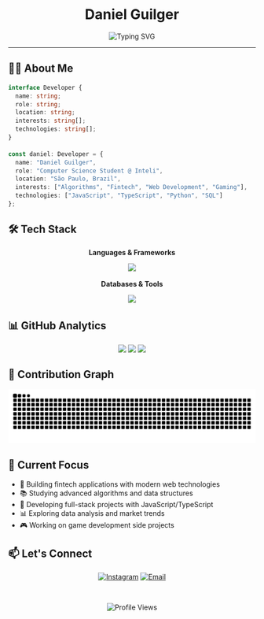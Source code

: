 <div align="center">

# Daniel Guilger

<img src="https://readme-typing-svg.demolab.com?font=JetBrains+Mono&weight=500&size=22&duration=3000&pause=1000&color=6366F1&center=true&vCenter=true&width=500&lines=Computer+Science+Student;Full+Stack+Developer;Fintech+Enthusiast" alt="Typing SVG" />

---

</div>

## 👨‍💻 About Me

```typescript
interface Developer {
  name: string;
  role: string;
  location: string;
  interests: string[];
  technologies: string[];
}

const daniel: Developer = {
  name: "Daniel Guilger",
  role: "Computer Science Student @ Inteli",
  location: "São Paulo, Brazil",
  interests: ["Algorithms", "Fintech", "Web Development", "Gaming"],
  technologies: ["JavaScript", "TypeScript", "Python", "SQL"]
};
```

## 🛠️ Tech Stack

<div align="center">

**Languages & Frameworks**

<img src="https://skillicons.dev/icons?i=js,ts,python,html,css,nodejs" />

**Databases & Tools**

<img src="https://skillicons.dev/icons?i=mysql,supabase,git,vscode,github,figma" />

</div>

## 📊 GitHub Analytics

<div align="center">
  
<img height="180em" src="https://github-readme-stats.vercel.app/api?username=DanGuilger&show_icons=true&theme=tokyonight&include_all_commits=true&count_private=true&hide_border=true"/>
<img height="180em" src="https://github-readme-stats.vercel.app/api/top-langs/?username=DanGuilger&layout=compact&langs_count=8&theme=tokyonight&hide_border=true"/>

<img src="https://github-readme-streak-stats.herokuapp.com/?user=DanGuilger&theme=tokyonight&hide_border=true" />

</div>

## 🐍 Contribution Graph

<div align="center">

<picture>
  <source media="(prefers-color-scheme: dark)" srcset="https://raw.githubusercontent.com/DanGuilger/DanGuilger/output/github-contribution-grid-snake-dark.svg">
  <source media="(prefers-color-scheme: light)" srcset="https://raw.githubusercontent.com/DanGuilger/DanGuilger/output/github-contribution-grid-snake.svg">
  <img alt="snake eating my contributions" src="https://raw.githubusercontent.com/DanGuilger/DanGuilger/output/github-contribution-grid-snake-dark.svg" />
</picture>

</div>

## 🎯 Current Focus

- 💼 Building fintech applications with modern web technologies
- 📚 Studying advanced algorithms and data structures
- 🚀 Developing full-stack projects with JavaScript/TypeScript
- 📊 Exploring data analysis and market trends
- 🎮 Working on game development side projects

## 📫 Let's Connect

<div align="center">

[![Instagram](https://img.shields.io/badge/-Instagram-E4405F?style=for-the-badge&logo=instagram&logoColor=white)](https://instagram.com/guilgerdaniel)
[![Email](https://img.shields.io/badge/-Email-5865F2?style=for-the-badge&logo=gmail&logoColor=white)](mailto:danielpolakguilger@gmail.com)

<br>

![Profile Views](https://komarev.com/ghpvc/?username=DanGuilger&color=6366f1&style=flat-square&label=Profile+Views)

</div>
